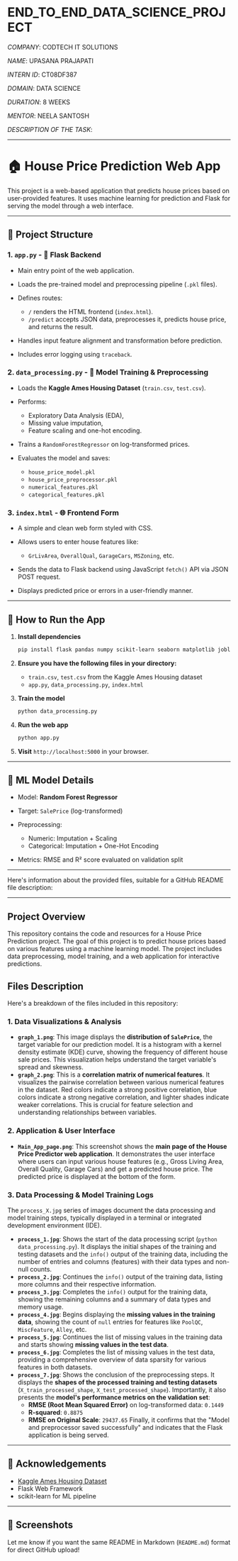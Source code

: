 # END_TO_END_DATA_SCIENCE_PROJECT

*COMPANY*: CODTECH IT SOLUTIONS

*NAME*: UPASANA PRAJAPATI

*INTERN ID*: CT08DF387

*DOMAIN*: DATA SCIENCE

*DURATION*: 8 WEEKS

*MENTOR*: NEELA SANTOSH


*DESCRIPTION OF THE TASK*:

---

# 🏠 House Price Prediction Web App

This project is a web-based application that predicts house prices based on user-provided features. It uses machine learning for prediction and Flask for serving the model through a web interface.

---

## 📁 Project Structure

### 1. `app.py` - 🔌 Flask Backend

* Main entry point of the web application.
* Loads the pre-trained model and preprocessing pipeline (`.pkl` files).
* Defines routes:

  * `/` renders the HTML frontend (`index.html`).
  * `/predict` accepts JSON data, preprocesses it, predicts house price, and returns the result.
* Handles input feature alignment and transformation before prediction.
* Includes error logging using `traceback`.

### 2. `data_processing.py` - 🧠 Model Training & Preprocessing

* Loads the **Kaggle Ames Housing Dataset** (`train.csv`, `test.csv`).
* Performs:

  * Exploratory Data Analysis (EDA),
  * Missing value imputation,
  * Feature scaling and one-hot encoding.
* Trains a `RandomForestRegressor` on log-transformed prices.
* Evaluates the model and saves:

  * `house_price_model.pkl`
  * `house_price_preprocessor.pkl`
  * `numerical_features.pkl`
  * `categorical_features.pkl`

### 3. `index.html` - 🌐 Frontend Form

* A simple and clean web form styled with CSS.
* Allows users to enter house features like:

  * `GrLivArea`, `OverallQual`, `GarageCars`, `MSZoning`, etc.
* Sends the data to Flask backend using JavaScript `fetch()` API via JSON POST request.
* Displays predicted price or errors in a user-friendly manner.

---

## 🚀 How to Run the App

1. **Install dependencies**

   ```bash
   pip install flask pandas numpy scikit-learn seaborn matplotlib joblib
   ```

2. **Ensure you have the following files in your directory:**

   * `train.csv`, `test.csv` from the Kaggle Ames Housing dataset
   * `app.py`, `data_processing.py`, `index.html`

3. **Train the model**

   ```bash
   python data_processing.py
   ```

4. **Run the web app**

   ```bash
   python app.py
   ```

5. **Visit** `http://localhost:5000` in your browser.

---

## 🧠 ML Model Details

* Model: **Random Forest Regressor**
* Target: `SalePrice` (log-transformed)
* Preprocessing:

  * Numeric: Imputation + Scaling
  * Categorical: Imputation + One-Hot Encoding
* Metrics: RMSE and R² score evaluated on validation split

---

Here's information about the provided files, suitable for a GitHub README file description:

---

## Project Overview

This repository contains the code and resources for a House Price Prediction project. The goal of this project is to predict house prices based on various features using a machine learning model. The project includes data preprocessing, model training, and a web application for interactive predictions.

## Files Description

Here's a breakdown of the files included in this repository:

### 1. Data Visualizations & Analysis

* **`graph_1.png`**: This image displays the **distribution of `SalePrice`**, the target variable for our prediction model. It is a histogram with a kernel density estimate (KDE) curve, showing the frequency of different house sale prices. This visualization helps understand the target variable's spread and skewness.
* **`graph_2.png`**: This is a **correlation matrix of numerical features**. It visualizes the pairwise correlation between various numerical features in the dataset. Red colors indicate a strong positive correlation, blue colors indicate a strong negative correlation, and lighter shades indicate weaker correlations. This is crucial for feature selection and understanding relationships between variables.

### 2. Application & User Interface

* **`Main_App_page.png`**: This screenshot shows the **main page of the House Price Predictor web application**. It demonstrates the user interface where users can input various house features (e.g., Gross Living Area, Overall Quality, Garage Cars) and get a predicted house price. The predicted price is displayed at the bottom of the form.

### 3. Data Processing & Model Training Logs

The `process_X.jpg` series of images document the data processing and model training steps, typically displayed in a terminal or integrated development environment (IDE).

* **`process_1.jpg`**: Shows the start of the data processing script (`python data_processing.py`). It displays the initial shapes of the training and testing datasets and the `info()` output of the training data, including the number of entries and columns (features) with their data types and non-null counts.
* **`process_2.jpg`**: Continues the `info()` output of the training data, listing more columns and their respective information.
* **`process_3.jpg`**: Completes the `info()` output for the training data, showing the remaining columns and a summary of data types and memory usage.
* **`process_4.jpg`**: Begins displaying the **missing values in the training data**, showing the count of `null` entries for features like `PoolQC`, `MiscFeature`, `Alley`, etc.
* **`process_5.jpg`**: Continues the list of missing values in the training data and starts showing **missing values in the test data**.
* **`process_6.jpg`**: Completes the list of missing values in the test data, providing a comprehensive overview of data sparsity for various features in both datasets.
* **`process_7.jpg`**: Shows the conclusion of the preprocessing steps. It displays the **shapes of the processed training and testing datasets** (`X_train_processed_shape`, `X_test_processed_shape`). Importantly, it also presents the **model's performance metrics on the validation set**:
    * **RMSE (Root Mean Squared Error)** on log-transformed data: `0.1449`
    * **R-squared**: `0.8875`
    * **RMSE on Original Scale**: `29437.65`
    Finally, it confirms that the "Model and preprocessor saved successfully" and indicates that the Flask application is being served.

---

## 🔖 Acknowledgements

* [Kaggle Ames Housing Dataset](https://www.kaggle.com/c/house-prices-advanced-regression-techniques)
* Flask Web Framework
* scikit-learn for ML pipeline

---

## 📸 Screenshots
Let me know if you want the same README in Markdown (`README.md`) format for direct GitHub upload!


